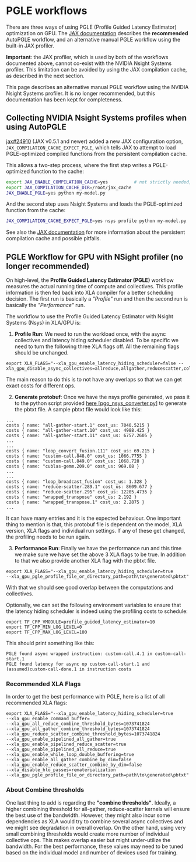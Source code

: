 # PGLE workflows
There are three ways of using PGLE (Profile Guided Latency Estimator) optimization on
GPU.
The [JAX documentation](
https://docs.jax.dev/en/latest/gpu_performance_tips.html#auto-and-manual-pgle)
describes the **recommended** AutoPGLE workflow, and an alternative manual PGLE
workflow using the built-in JAX profiler.

**Important**: the JAX profiler, which is used by both of the workflows documented
above, cannot co-exist with the NVIDIA Nsight Systems profiler. This limitation can be
avoided by using the JAX compilation cache, as described in the next section.

This page describes an alternative manual PGLE workflow using the NVIDIA Nsight Systems
profiler. It is no longer recommended, but this documentation has been kept for
completeness.

## Collecting NVIDIA Nsight Systems profiles when using AutoPGLE
[jax#24910](https://github.com/jax-ml/jax/pull/24910) (JAX v0.5.1 and newer) added a
new JAX configuration option, `JAX_COMPILATION_CACHE_EXPECT_PGLE`, which tells JAX to
attempt to load PGLE-optimized compiled functions from the persistent compilation
cache.

This allows a two-step process, where the first step writes a PGLE-optimized function
to the cache:
```bash
export JAX_ENABLE_COMPILATION_CACHE=yes          # not strictly needed, on by default
export JAX_COMPILATION_CACHE_DIR=/root/jax_cache
JAX_ENABLE_PGLE=yes python my-model.py
```
And the second step uses Nsight Systems and loads the PGLE-optimized function from the
cache:
```bash
JAX_COMPILATION_CACHE_EXPECT_PGLE=yes nsys profile python my-model.py
```
See also the [JAX documentation](
https://docs.jax.dev/en/latest/persistent_compilation_cache.html#pitfalls) for more
information about the persistent compilation cache and possible pitfalls.

## PGLE Workflow for GPU with NSight profiler (no longer recommended)
On high-level, the **Profile Guided Latency Estimator (PGLE)** workflow measures the actual running time of compute and collectives. This profile information is then fed back into XLA compiler for a better scheduling decision. The first run is basically a *"Profile"* run and then the second run is basically the *"Performance"* run.

The workflow to use the Profile Guided Latency Estimator with Nsight Systems (Nsys) in XLA/GPU is:

1. **Profile Run**: We need to run the workload once, with the async collectives and latency hiding scheduler disabled. To be specific we need to turn the following three XLA flags off. All the remaining flags should be unchanged.

```
export XLA_FLAGS="--xla_gpu_enable_latency_hiding_scheduler=false --xla_gpu_disable_async_collectives=allreduce,allgather,reducescatter,collectivebroadcast,alltoall,collectivepermute"

```
The main reason to do this is to not have any overlaps so that we can get exact costs for different ops.

2. **Generate protobuf**: Once we have the nsys profile generated, we pass it to the python script provided [here [pgo_nsys_converter.py]](https://github.com/google/jax/blob/main/jax/tools/pgo_nsys_converter.py) to generate the pbtxt file. A sample pbtxt file would look like this:
```
...
costs { name: "all-gather-start.1" cost_us: 7040.5215 }
costs { name: "all-gather-start.10" cost_us: 4988.425 }
costs { name: "all-gather-start.11" cost_us: 6757.2605 }
...
...
costs { name: "loop_convert_fusion.111" cost_us: 69.215 }
costs { name: "custom-call.848.0" cost_us: 1066.7755 }
costs { name: "custom-call.849.0" cost_us: 1068.728 }
costs { name: "cublas-gemm.209.0" cost_us: 969.08 }
...
...
costs { name: "loop_broadcast_fusion" cost_us: 1.328 }
costs { name: "reduce-scatter.289.1" cost_us: 8609.677 }
costs { name: "reduce-scatter.295" cost_us: 12205.4735 }
costs { name: "wrapped_transpose" cost_us: 2.192 }
costs { name: "wrapped_transpose.1" cost_us: 2.2875 }
...
``` 
It can have many entries and it is the expected behaviour. One important thing to mention is that, this protobuf file is dependent on the model, XLA version, XLA flags and individual run settings. If any of these get changed, the profiling needs to be run again.

3. **Performance Run**: Finally we have the performance run and this time we make sure we have set the above 3 XLA flags to be true. In addition to that we also provide another XLA flag with the pbtxt file.

```
export XLA_FLAGS="--xla_gpu_enable_latency_hiding_scheduler=true
--xla_gpu_pgle_profile_file_or_directory_path=path\to\generated\pbtxt"
```
With that we should see good overlap between the computations and collectives.

Optionally, we can set the following environment variables to ensure that the latency hiding scheduler is indeed using the profiling costs to schedule:
```
export TF_CPP_VMODULE=profile_guided_latency_estimator=10
export TF_CPP_MIN_LOG_LEVEL=0
export TF_CPP_MAX_LOG_LEVEL=100
```
This should print something like this:
```
PGLE found async wrapped instruction: custom-call.4.1 in custom-call-start.1
PGLE found latency for async op custom-call-start.1 and (assumed)custom-call-done.1 in instruction costs
```

### Recommended XLA Flags

In order to get the best performance with PGLE, here is a list of all recommended XLA flags:
```
export XLA_FLAGS="--xla_gpu_enable_latency_hiding_scheduler=true
--xla_gpu_enable_command_buffer=
--xla_gpu_all_reduce_combine_threshold_bytes=1073741824
--xla_gpu_all_gather_combine_threshold_bytes=1073741824
--xla_gpu_reduce_scatter_combine_threshold_bytes=1073741824
--xla_gpu_enable_pipelined_all_gather=true
--xla_gpu_enable_pipelined_reduce_scatter=true
--xla_gpu_enable_pipelined_all_reduce=true
--xla_gpu_enable_while_loop_double_buffering=true
--xla_gpu_enable_all_gather_combine_by_dim=false
--xla_gpu_enable_reduce_scatter_combine_by_dim=false
--xla_disable_hlo_passes=rematerialization
--xla_gpu_pgle_profile_file_or_directory_path=path\to\generated\pbtxt"
```
### About Combine thresholds

One last thing to add is regarding the **"combine thresholds"**. Ideally, a higher combining threshold for all-gather, reduce-scatter kernels will ensure the best use of the bandwidth. However, they might also incur some dependencies as XLA would try to combine several async collectives and we might see degradation in overall overlap. On the other hand, using very small combining thresholds would create more number of individual collective ops. This makes overlap easier but might under-utilize the bandwidth. For the best performance, these values may need to be tuned based on the individual model and number of devices used for training.